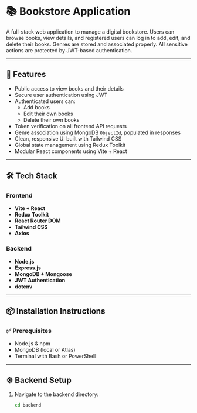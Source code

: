 # 📚 Bookstore Application

A full-stack web application to manage a digital bookstore. Users can browse books, view details, and registered users can log in to add, edit, and delete their books. Genres are stored and associated properly. All sensitive actions are protected by JWT-based authentication.

---

## 🚀 Features

- Public access to view books and their details
- Secure user authentication using JWT
- Authenticated users can:
  - Add books
  - Edit their own books
  - Delete their own books
- Token verification on all frontend API requests
- Genre association using MongoDB `ObjectId`, populated in responses
- Clean, responsive UI built with Tailwind CSS
- Global state management using Redux Toolkit
- Modular React components using Vite + React

---

## 🛠️ Tech Stack

### Frontend
- **Vite + React**
- **Redux Toolkit**
- **React Router DOM**
- **Tailwind CSS**
- **Axios**

### Backend
- **Node.js**
- **Express.js**
- **MongoDB + Mongoose**
- **JWT Authentication**
- **dotenv**

---

## 📦 Installation Instructions

### ✅ Prerequisites
- Node.js & npm
- MongoDB (local or Atlas)
- Terminal with Bash or PowerShell

---

## ⚙️ Backend Setup

1. Navigate to the backend directory:
   ```bash
   cd backend
